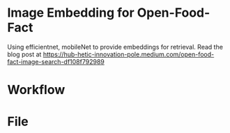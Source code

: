 # Image Embedding for Open-Food-Fact
Using efficientnet, mobileNet to provide embeddings for retrieval. Read the blog post at https://hub-hetic-innovation-pole.medium.com/open-food-fact-image-search-df108f792989

# Workflow


# File
